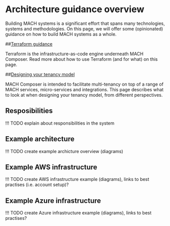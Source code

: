 # Architecture guidance overview

Building MACH systems is a significant effort that spans many technologies,
systems and methodologies. On this page, we will offer some (opinionated)
guidance on how to build MACH systems as a whole.


##[Terraform guidance](./terraform.md)

Terraform is the infrastructure-as-code engine underneath MACH Composer. Read
more about how to use Terraform (and for what) on this page.

##[Designing your tenancy model](./tenancy.md)

MACH Composer is intended to facilitate multi-tenancy on top of a range of MACH
services, micro-services and integrations. This page describes what to look at
when designing your tenancy model, from different perspectives.


## Resposibilities

!!! TODO
    explain about responsibilities in the system

## Example architecture

!!! TODO
    create example archicture overview (diagrams)

## Example AWS infrastructure

!!! TODO
    create AWS infrastructure example (diagrams), links to best practises (i.e. account setup)?

## Example Azure infrastructure

!!! TODO
    create Azure infrastructure example (diagrams), links to best practises?

